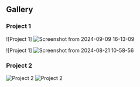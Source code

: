 ## Gallery

### Project 1
![Project 1]
![Screenshot from 2024-09-09 16-13-09](https://github.com/user-attachments/assets/190c5825-8d0f-4789-8aca-a67d27cb843d)

![Project 1]
![Screenshot from 2024-08-21 10-58-56](https://github.com/user-attachments/assets/ba7b9a79-81ce-4d13-ba3c-082cd0c0a546)


### Project 2
![Project 2](gallery/project2/image1.png)
![Project 2](gallery/project2/image2.png)

